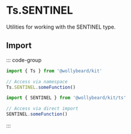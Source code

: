 # Ts.SENTINEL

Utilities for working with the SENTINEL type.

## Import

::: code-group

```typescript [Namespace]
import { Ts } from '@wollybeard/kit'

// Access via namespace
Ts.SENTINEL.someFunction()
```

```typescript [Barrel]
import { SENTINEL } from '@wollybeard/kit/ts'

// Access via direct import
SENTINEL.someFunction()
```

:::
